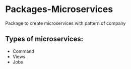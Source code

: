 # Packages-Microservices

Package to create microservices with pattern of company  

## Types of microservices:
- Command
- Views
- Jobs